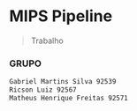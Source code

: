 # MIPS Pipeline

> Trabalho

### GRUPO
``` bash
Gabriel Martins Silva 92539
Ricson Luiz 92567
Matheus Henrique Freitas 92571

```
